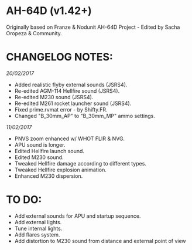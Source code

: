# AH-64D (v1.42+)
Originally based on Franze & Nodunit AH-64D Project - Edited by Sacha Oropeza & Community.

# CHANGELOG NOTES:

*20/02/2017*
- Added realistic flyby external sounds (JSRS4).
- Re-edited AGM-114 Hellfire sound (JSRS4).
- Re-edited M230 sound (JSRS4).
- Re-edited M261 rocket launcher sound (JSRS4).
- Fixed prime.rvmat error - by Shifty.FR.
- Changed "B_30mm_AP" to "B_30mm_MP" ammo settings.

*11/02/2017*
- PNVS zoom enhanced w/ WHOT FLIR & NVG.
- APU sound is longer.
- Edited Hellfire launch sound.
- Edited M230 sound.
- Tweaked Hellfire damage according to different types.
- Tweaked Hellfire explosion animation.
- Enhanced M230 dispersion.

# TO DO:

- Add external sounds for APU and startup sequence.
- Add external lights.
- Tune internal lights.
- Add flares system.
- Add distortion to M230 sound from distance and external point of view

